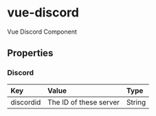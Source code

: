 # vue-discord

Vue Discord Component

## Properties

### Discord

|Key|Value|Type|
|:--|:----|:---|
|discordid|The ID of these server|String|